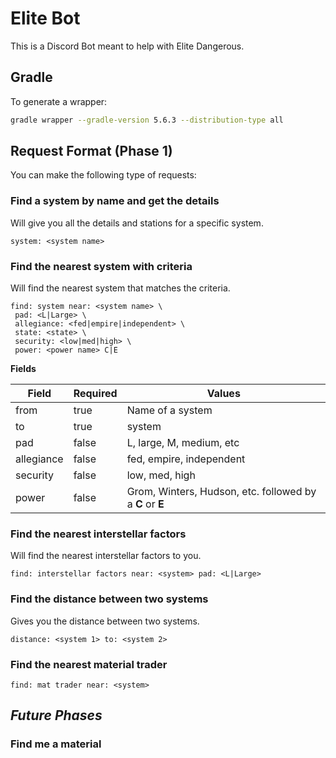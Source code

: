 # Elite Bot

This is a Discord Bot meant to help with Elite Dangerous.

## Gradle

To generate a wrapper:
```bash
gradle wrapper --gradle-version 5.6.3 --distribution-type all
```
## Request Format (Phase 1)

You can make the following type of requests:

### Find a system by name and get the details

Will give you all the details and stations for a specific system.
```
system: <system name>
```

### Find the nearest system with criteria

Will find the nearest system that matches the criteria.

```
find: system near: <system name> \
 pad: <L|Large> \
 allegiance: <fed|empire|independent> \
 state: <state> \
 security: <low|med|high> \
 power: <power name> C|E

```

**Fields**

| Field      | Required | Values                                                   |
| ---------- | -------- | -------------------------------------------------------- |
| from       | true     | Name of a system                                         |
| to         | true     | system                                                   |
| pad        | false    | L, large, M, medium, etc                                 |
| allegiance | false    | fed, empire, independent                                 |
| security   | false    | low, med, high                                           |
| power      | false    | Grom, Winters, Hudson, etc. followed by a **C** or **E** |

### Find the nearest interstellar factors

Will find the nearest interstellar factors to you.

```
find: interstellar factors near: <system> pad: <L|Large>
```

### Find the distance between two systems

Gives you the distance between two systems.

```
distance: <system 1> to: <system 2>
```

### Find the nearest material trader

```
find: mat trader near: <system>
```

## *Future Phases*

### Find me a material
